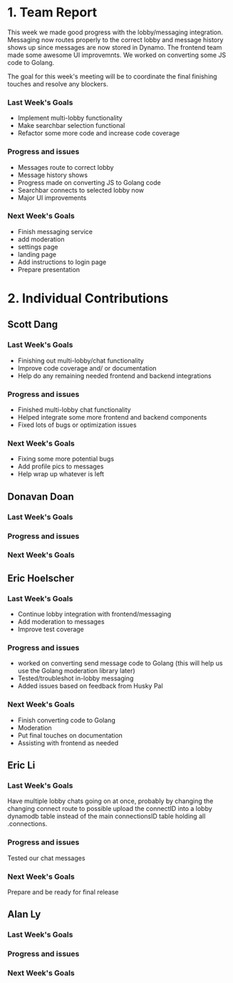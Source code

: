 # 1. Team Report

This week we made good progress with the lobby/messaging integration. Messaging now routes properly to the correct lobby and message history shows up since messages are now stored in Dynamo. The frontend team made some awesome UI improvemnts. We worked on converting some JS code to Golang.

The goal for this week's meeting will be to coordinate the final finishing touches and resolve any blockers.

### Last Week's Goals

-   Implement multi-lobby functionality
-   Make searchbar selection functional
-   Refactor some more code and increase code coverage

### Progress and issues

-   Messages route to correct lobby
-   Message history shows
-   Progress made on converting JS to Golang code
-   Searchbar connects to selected lobby now
-   Major UI improvements

### Next Week's Goals

-   Finish messaging service
-   add moderation
-   settings page
-   landing page
-   Add instructions to login page
-   Prepare presentation

# 2. Individual Contributions

## Scott Dang

### Last Week's Goals

- Finishing out multi-lobby/chat functionality
- Improve code coverage and/ or documentation
- Help do any remaining needed frontend and backend integrations

### Progress and issues

- Finished multi-lobby chat functionality
- Helped integrate some more frontend and backend components
- Fixed lots of bugs or optimization issues

### Next Week's Goals

- Fixing some more potential bugs
- Add profile pics to messages
- Help wrap up whatever is left

## Donavan Doan

### Last Week's Goals

### Progress and issues

### Next Week's Goals

## Eric Hoelscher

### Last Week's Goals

-   Continue lobby integration with frontend/messaging
-   Add moderation to messages
-   Improve test coverage

### Progress and issues

-   worked on converting send message code to Golang (this will help us use the Golang moderation library later)
-   Tested/troubleshot in-lobby messaging
-   Added issues based on feedback from Husky Pal

### Next Week's Goals

-   Finish converting code to Golang
-   Moderation
-   Put final touches on documentation
-   Assisting with frontend as needed

## Eric Li

### Last Week's Goals
Have multiple lobby chats going on at once, probably 
by changing the changing connect route to possible 
upload the connectID into a lobby dynamodb table 
instead of the main connectionsID table holding all 
.connections.

### Progress and issues
Tested our chat messages

### Next Week's Goals
Prepare and be ready for final release
## Alan Ly

### Last Week's Goals

### Progress and issues

### Next Week's Goals

